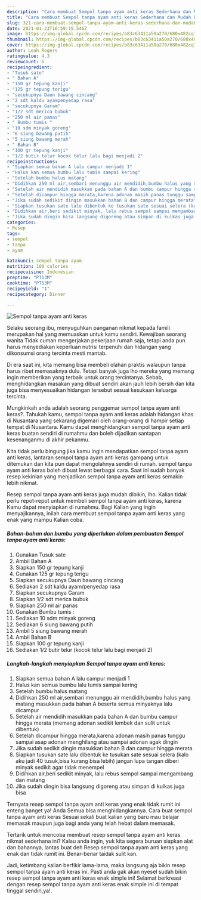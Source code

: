```yaml
---
description: "Cara membuat Sempol tanpa ayam anti keras Sederhana dan Mudah Dibuat"
title: "Cara membuat Sempol tanpa ayam anti keras Sederhana dan Mudah Dibuat"
slug: 321-cara-membuat-sempol-tanpa-ayam-anti-keras-sederhana-dan-mudah-dibuat
date: 2021-01-23T16:59:19.546Z
image: https://img-global.cpcdn.com/recipes/b83c63411a50a270/680x482cq70/sempol-tanpa-ayam-anti-keras-foto-resep-utama.jpg
thumbnail: https://img-global.cpcdn.com/recipes/b83c63411a50a270/680x482cq70/sempol-tanpa-ayam-anti-keras-foto-resep-utama.jpg
cover: https://img-global.cpcdn.com/recipes/b83c63411a50a270/680x482cq70/sempol-tanpa-ayam-anti-keras-foto-resep-utama.jpg
author: Leah Rogers
ratingvalue: 4.3
reviewcount: 6
recipeingredient:
- "Tusuk sate"
- " Bahan A"
- "150 gr tepung kanji"
- "125 gr tepung terigu"
- "secukupnya Daun bawang cincang"
- "2 sdt kaldu ayampenyedap rasa"
- "secukupnya Garam"
- "1/2 sdt merica bubuk"
- "250 ml air panas"
- " Bumbu tumis "
- "10 sdm minyak goreng"
- "6 siung bawang putih"
- "5 siung bawang merah"
- " Bahan B"
- "100 gr tepung kanji"
- "1/2 butir telur kocok telur lalu bagi menjadi 2"
recipeinstructions:
- "Siapkan semua bahan A lalu campur menjadi 1"
- "Halus kan semua bumbu lalu tumis sampai kering"
- "Setelah bumbu halus matang"
- "Didihkan 250 ml air,sembari menunggu air mendidih,bumbu halus yang matang masukkan pada bahan A beserta semua minyaknya lalu dicampur"
- "Setelah air mendidih masukkan pada bahan A dan bumbu campur hingga merata (memang adonan sedikit lembek dan sulit untuk dibentuk)"
- "Setelah dicampur hingga merata,karena adonan masih panas tunggu sampai asap adonan menghilang atau sampai adonan agak dingin"
- "Jika sudah sedikit dingin masukkan bahan B dan campur hingga merata"
- "Siapkan tusukan sate lalu dibentuk ke tusukan sate sesuai selera (kalo aku jadi 40 tusuk,bisa kurang bisa lebih) jangan lupa tangan diberi minyak sedikit agar tidak menempel"
- "Didihkan air,beri sedikit minyak, lalu rebus sempol sampai mengambang dan matang"
- "Jika sudah dingin bisa langsung digoreng atau simpan di kulkas juga bisa"
categories:
- Resep
tags:
- sempol
- tanpa
- ayam

katakunci: sempol tanpa ayam 
nutrition: 109 calories
recipecuisine: Indonesian
preptime: "PT13M"
cooktime: "PT53M"
recipeyield: "1"
recipecategory: Dinner

---
```



![Sempol tanpa ayam anti keras](https://img-global.cpcdn.com/recipes/b83c63411a50a270/680x482cq70/sempol-tanpa-ayam-anti-keras-foto-resep-utama.jpg)

Selaku seorang ibu, menyuguhkan panganan nikmat kepada famili merupakan hal yang memuaskan untuk kamu sendiri. Kewajiban seorang  wanita Tidak cuman mengerjakan pekerjaan rumah saja, tetapi anda pun harus menyediakan keperluan nutrisi terpenuhi dan hidangan yang dikonsumsi orang tercinta mesti mantab.

Di era  saat ini, kita memang bisa membeli olahan praktis walaupun tanpa harus ribet memasaknya dulu. Tetapi banyak juga lho mereka yang memang ingin memberikan yang terbaik untuk orang tercintanya. Sebab, menghidangkan masakan yang dibuat sendiri akan jauh lebih bersih dan kita juga bisa menyesuaikan hidangan tersebut sesuai kesukaan keluarga tercinta. 



Mungkinkah anda adalah seorang penggemar sempol tanpa ayam anti keras?. Tahukah kamu, sempol tanpa ayam anti keras adalah hidangan khas di Nusantara yang sekarang digemari oleh orang-orang di hampir setiap tempat di Nusantara. Kamu dapat menghidangkan sempol tanpa ayam anti keras buatan sendiri di rumahmu dan boleh dijadikan santapan kesenanganmu di akhir pekanmu.

Kita tidak perlu bingung jika kamu ingin mendapatkan sempol tanpa ayam anti keras, lantaran sempol tanpa ayam anti keras gampang untuk ditemukan dan kita pun dapat mengolahnya sendiri di rumah. sempol tanpa ayam anti keras boleh dibuat lewat berbagai cara. Saat ini sudah banyak resep kekinian yang menjadikan sempol tanpa ayam anti keras semakin lebih nikmat.

Resep sempol tanpa ayam anti keras juga mudah dibikin, lho. Kalian tidak perlu repot-repot untuk membeli sempol tanpa ayam anti keras, karena Kamu dapat menyiapkan di rumahmu. Bagi Kalian yang ingin menyajikannya, inilah cara membuat sempol tanpa ayam anti keras yang enak yang mampu Kalian coba.

<!--inarticleads1-->

##### Bahan-bahan dan bumbu yang diperlukan dalam pembuatan Sempol tanpa ayam anti keras:

1. Gunakan Tusuk sate
1. Ambil  Bahan A
1. Siapkan 150 gr tepung kanji
1. Gunakan 125 gr tepung terigu
1. Siapkan secukupnya Daun bawang cincang
1. Sediakan 2 sdt kaldu ayam/penyedap rasa
1. Siapkan secukupnya Garam
1. Siapkan 1/2 sdt merica bubuk
1. Siapkan 250 ml air panas
1. Gunakan  Bumbu tumis :
1. Sediakan 10 sdm minyak goreng
1. Sediakan 6 siung bawang putih
1. Ambil 5 siung bawang merah
1. Ambil  Bahan B
1. Siapkan 100 gr tepung kanji
1. Sediakan 1/2 butir telur (kocok telur lalu bagi menjadi 2)




<!--inarticleads2-->

##### Langkah-langkah menyiapkan Sempol tanpa ayam anti keras:

1. Siapkan semua bahan A lalu campur menjadi 1
1. Halus kan semua bumbu lalu tumis sampai kering
1. Setelah bumbu halus matang
1. Didihkan 250 ml air,sembari menunggu air mendidih,bumbu halus yang matang masukkan pada bahan A beserta semua minyaknya lalu dicampur
1. Setelah air mendidih masukkan pada bahan A dan bumbu campur hingga merata (memang adonan sedikit lembek dan sulit untuk dibentuk)
1. Setelah dicampur hingga merata,karena adonan masih panas tunggu sampai asap adonan menghilang atau sampai adonan agak dingin
1. Jika sudah sedikit dingin masukkan bahan B dan campur hingga merata
1. Siapkan tusukan sate lalu dibentuk ke tusukan sate sesuai selera (kalo aku jadi 40 tusuk,bisa kurang bisa lebih) jangan lupa tangan diberi minyak sedikit agar tidak menempel
1. Didihkan air,beri sedikit minyak, lalu rebus sempol sampai mengambang dan matang
1. Jika sudah dingin bisa langsung digoreng atau simpan di kulkas juga bisa




Ternyata resep sempol tanpa ayam anti keras yang enak tidak rumit ini enteng banget ya! Anda Semua bisa menghidangkannya. Cara buat sempol tanpa ayam anti keras Sesuai sekali buat kalian yang baru mau belajar memasak maupun juga bagi anda yang telah hebat dalam memasak.

Tertarik untuk mencoba membuat resep sempol tanpa ayam anti keras nikmat sederhana ini? Kalau anda ingin, yuk kita segera buruan siapkan alat dan bahannya, lantas buat deh Resep sempol tanpa ayam anti keras yang enak dan tidak rumit ini. Benar-benar taidak sulit kan. 

Jadi, ketimbang kalian berfikir lama-lama, maka langsung aja bikin resep sempol tanpa ayam anti keras ini. Pasti anda gak akan nyesel sudah bikin resep sempol tanpa ayam anti keras enak simple ini! Selamat berkreasi dengan resep sempol tanpa ayam anti keras enak simple ini di tempat tinggal sendiri,ya!.

